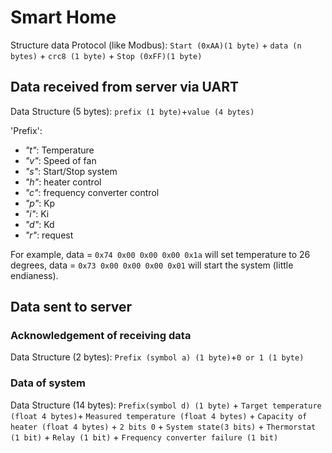# Smart Home
Structure data Protocol (like Modbus): `Start (0xAA)(1 byte)` + `data (n bytes)` + `crc8 (1 byte)` + `Stop (0xFF)(1 byte)`

## Data received from server via UART

Data Structure (5 bytes): `prefix (1 byte)`+`value (4 bytes)`
		
'Prefix':
+ _"t"_: Temperature
+ _"v"_: Speed of fan
+ _"s"_: Start/Stop system
+ _"h"_: heater control
+ _"c"_: frequency converter control 
+ _"p"_: Kp
+ _"i"_: Ki
+ _"d"_: Kd
+ _"r"_: request

For example, data = `0x74 0x00 0x00 0x00 0x1a` will set temperature to 26 degrees, 
data = `0x73 0x00 0x00 0x00 0x01` will start the system (little endianess).

## Data sent to server

### Acknowledgement of receiving data

Data Structure (2 bytes): `Prefix (symbol a) (1 byte)`+`0 or 1 (1 byte)`

### Data of system

Data Structure (14 bytes): `Prefix(symbol d) (1 byte)` + `Target temperature (float 4 bytes)`+
`Measured temperature (float 4 bytes)` + `Capacity of heater (float 4 bytes)` + `2 bits 0` + 
`System state(3 bits)` + `Thermorstat (1 bit)` + `Relay (1 bit)` + `Frequency converter failure (1 bit)` 			       